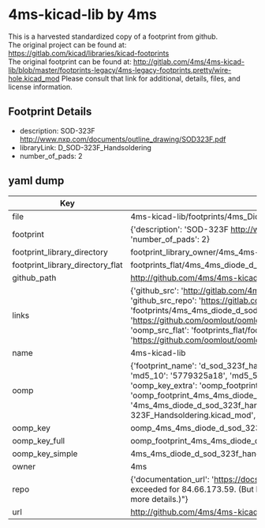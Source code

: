 # 4ms-kicad-lib by 4ms  
This is a harvested standardized copy of a footprint from github.  
The original project can be found at:  
https://gitlab.com/kicad/libraries/kicad-footprints  
The original footprint can be found at:
http://gitlab.com/4ms/4ms-kicad-lib/blob/master/footprints-legacy/4ms-legacy-footprints.pretty/wire-hole.kicad_mod
Please consult that link for additional, details, files, and license information.  
## Footprint Details
* description: SOD-323F http://www.nxp.com/documents/outline_drawing/SOD323F.pdf  
* libraryLink: D_SOD-323F_Handsoldering  
* number_of_pads: 2  
## yaml dump  
| Key | Value |  
| --- | --- |  
| file | 4ms-kicad-lib/footprints/4ms_Diode.pretty/D_SOD-323F_Handsoldering.kicad_mod |  
| footprint | {'description': 'SOD-323F http://www.nxp.com/documents/outline_drawing/SOD323F.pdf', 'libraryLink': 'D_SOD-323F_Handsoldering', 'number_of_pads': 2} |  
| footprint_library_directory | footprint_library_owner/4ms_4ms-kicad-lib |  
| footprint_library_directory_flat | footprints_flat/4ms_4ms_diode_d_sod_323f_handsoldering/working |  
| github_path | http://github.com/4ms/4ms-kicad-lib/blob/master/footprints/4ms_Diode.pretty/D_SOD-323F_Handsoldering.kicad_mod |  
| links | {'github_src': 'http://gitlab.com/4ms/4ms-kicad-lib/blob/master/footprints-legacy/4ms-legacy-footprints.pretty/wire-hole.kicad_mod', 'github_src_repo': 'https://gitlab.com/kicad/libraries/kicad-footprints', 'oomp_bot': 'footprints/4ms_4ms_diode_d_sod_323f_handsoldering/working', 'oomp_bot_github': 'https://github.com/oomlout/oomlout_oomp_footprint_bot/tree/main/footprints/4ms_4ms_diode_d_sod_323f_handsoldering/working', 'oomp_src_flat': 'footprints_flat/footprints_flat/4ms_4ms_diode_d_sod_323f_handsoldering/working', 'oomp_src_flat_github': 'https://github.com/oomlout/oomlout_oomp_footprint_src/tree/main/footprints_flat/4ms_4ms_diode_d_sod_323f_handsoldering/working'} |  
| name | 4ms-kicad-lib |  
| oomp | {'footprint_name': 'd_sod_323f_handsoldering', 'library_name': '4ms_diode', 'md5': '5779325a181d75923eabe311877c7310', 'md5_10': '5779325a18', 'md5_5': '57793', 'md5_6': '577932', 'oomp_key': 'oomp_4ms_4ms_diode_d_sod_323f_handsoldering', 'oomp_key_extra': 'oomp_footprint_4ms_4ms_diode_d_sod_323f_handsoldering', 'oomp_key_full': 'oomp_footprint_4ms_4ms_diode_d_sod_323f_handsoldering_577932', 'oomp_key_simple': '4ms_4ms_diode_d_sod_323f_handsoldering', 'original_filename': '4ms-kicad-lib/footprints/4ms_Diode.pretty/D_SOD-323F_Handsoldering.kicad_mod', 'owner_name': '4ms'} |  
| oomp_key | oomp_4ms_4ms_diode_d_sod_323f_handsoldering |  
| oomp_key_full | oomp_footprint_4ms_4ms_diode_d_sod_323f_handsoldering |  
| oomp_key_simple | 4ms_4ms_diode_d_sod_323f_handsoldering |  
| owner | 4ms |  
| repo | {'documentation_url': 'https://docs.github.com/rest/overview/resources-in-the-rest-api#rate-limiting', 'message': "API rate limit exceeded for 84.66.173.59. (But here's the good news: Authenticated requests get a higher rate limit. Check out the documentation for more details.)"} |  
| url | http://github.com/4ms/4ms-kicad-lib |  


